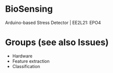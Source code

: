# BioSensing
Arduino-based Stress Detector | EE2L21: EPO4
# Groups (see also Issues)
- Hardware
- Feature extraction
- Classification
